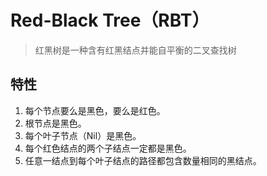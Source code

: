 # Red-Black Tree（RBT）  

> 红黑树是一种含有红黑结点并能自平衡的二叉查找树

## 特性

1. 每个节点要么是黑色，要么是红色。
2. 根节点是黑色。
3. 每个叶子节点（Nil）是黑色。
4. 每个红色结点的两个子结点一定都是黑色。
5. 任意一结点到每个叶子结点的路径都包含数量相同的黑结点。
